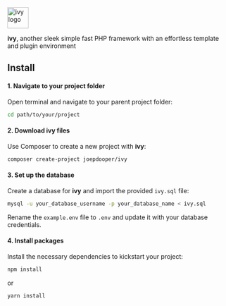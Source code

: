 <div style="max-height:48px;width:auto;">
  <img src="https://dooper.io/ivy/logo.svg" alt="ivy logo" height="48">
</div>

**ivy**, another sleek simple fast PHP framework with an effortless template and plugin environment

## Install

#### 1. Navigate to your project folder

Open terminal and navigate to your parent project folder:

```bash
cd path/to/your/project
```

#### 2. Download ivy files

Use Composer to create a new project with **ivy**:

```bash
composer create-project joepdooper/ivy
```

#### 3. Set up the database

Create a database for **ivy** and import the provided `ivy.sql` file:

```bash
mysql -u your_database_username -p your_database_name < ivy.sql
```

Rename the `example.env` file to `.env` and update it with your database credentials.

#### 4. Install packages

Install the necessary dependencies to kickstart your project:

```bash
npm install
```

or

```bash
yarn install
```
